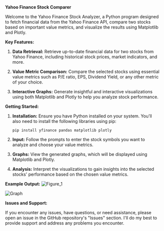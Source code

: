 **Yahoo Finance Stock Comparer**

Welcome to the Yahoo Finance Stock Analyzer, a Python program designed to fetch financial data from the Yahoo Finance API, compare two stocks based on important value metrics, and visualize the results using Matplotlib and Plotly.

**Key Features:**

1. **Data Retrieval:** Retrieve up-to-date financial data for two stocks from Yahoo Finance, including historical stock prices, market indicators, and more.

2. **Value Metric Comparison:** Compare the selected stocks using essential value metrics such as P/E ratio, EPS, Dividend Yield, or any other metric of your choice.

3. **Interactive Graphs:** Generate insightful and interactive visualizations using both Matplotlib and Plotly to help you analyze stock performance.

**Getting Started:**

1. **Installation:** Ensure you have Python installed on your system. You'll also need to install the following libraries using pip:

    ```
    pip install yfinance pandas matplotlib plotly
    ```

2. **Input:** Follow the prompts to enter the stock symbols you want to analyze and choose your value metrics.

3. **Graphs:** View the generated graphs, which will be displayed using Matplotlib and Plotly.

4. **Analysis:** Interpret the visualizations to gain insights into the selected stocks' performance based on the chosen value metrics.

**Example Output:**
![Figure_1](https://github.com/NekZampe/CompareSharesPy/assets/127551641/231577ff-4200-41ef-a67c-56e9d97c12f9)

![Graph](https://github.com/NekZampe/CompareSharesPy/assets/127551641/b2822e83-7c04-4ec7-8ec6-6b0693ef7bed)

**Issues and Support:**

If you encounter any issues, have questions, or need assistance, please open an issue in the GitHub repository's "Issues" section. I'll do my best to provide support and address any problems you encounter.
